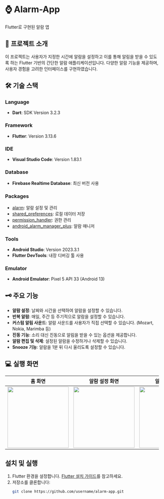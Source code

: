 # ⌚ Alarm-App

Flutter로 구현된 알람 앱

## 📌 프로젝트 소개
이 프로젝트는 사용자가 지정한 시간에 알람을 설정하고 이를 통해 알림을 받을 수 있도록 하는 Flutter 기반의 간단한 알람 애플리케이션입니다. 다양한 알람 기능을 제공하며, 사용자 경험을 고려한 인터페이스를 구현하였습니다.


## 🛠 기술 스택
### Language
- **Dart**: SDK Version 3.2.3

### Framework
- **Flutter**: Version 3.13.6

### IDE
- **Visual Studio Code**: Version 1.83.1

### Database
- **Firebase Realtime Database**: 최신 버전 사용

### Packages
  - [alarm](https://pub.dev/packages/alarm): 알람 설정 및 관리
  - [shared_preferences](https://pub.dev/packages/shared_preferences): 로컬 데이터 저장
  - [permission_handler](https://pub.dev/packages/permission_handler): 권한 관리
  - [android_alarm_manager_plus](https://pub.dev/packages/android_alarm_manager_plus): 알람 매니저
    
### Tools
- **Android Studio**: Version 2023.3.1
- **Flutter DevTools**: 내장 디버깅 툴 사용

### Emulator
- **Android Emulator**: Pixel 5 API 33 (Android 13)


## 🗝 주요 기능
- **알람 설정**: 날짜와 시간을 선택하여 알람을 설정할 수 있습니다.
- **반복 알람**: 매일, 주간 등 주기적으로 알람을 설정할 수 있습니다.
- **커스텀 알림 사운드**: 알람 사운드를 사용자가 직접 선택할 수 있습니다. (Mozart, Nokia, Marimba 등)
- **진동 기능**: 소리 대신 진동으로 알림을 받을 수 있는 옵션을 제공합니다.
- **알람 편집 및 삭제**: 설정된 알람을 수정하거나 삭제할 수 있습니다.
- **Snooze 기능**: 알람을 1분 뒤 다시 울리도록 설정할 수 있습니다.

## 💻 실행 화면
| 홈 화면                           | 알람 설정 화면                    | 알람 울림 화면                  |
|-----------------------------------|-----------------------------------|---------------------------------|
| <img src="https://github.com/user-attachments/assets/7e96780f-bf50-4c22-b116-d8d64b9d3175" width="200"> | <img src="https://github.com/user-attachments/assets/6f7bc199-4390-47d3-b3f4-ab9ef7a20a1a" width="200"> | <img src="https://github.com/user-attachments/assets/af66fe31-72c3-47b3-ad92-296da9c3a08d" width="200"> |


## 설치 및 실행
1. Flutter 환경을 설정합니다. [Flutter 설치 가이드](https://docs.flutter.dev/get-started/install)를 참고하세요.
2. 저장소를 클론합니다:
   ```bash
   git clone https://github.com/username/alarm-app.git
